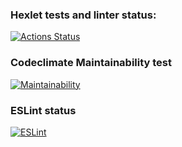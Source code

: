 ### Hexlet tests and linter status:
[![Actions Status](https://github.com/Californium251/frontend-project-lvl2/workflows/hexlet-check/badge.svg)](https://github.com/Californium251/frontend-project-lvl2/actions)

### Codeclimate Maintainability test
[![Maintainability](https://api.codeclimate.com/v1/badges/86c0448773e9c49e9f92/maintainability)](https://codeclimate.com/github/Californium251/frontend-project-lvl2/maintainability)

### ESLint status
[![ESLint](https://github.com/Californium251/frontend-project-lvl2/actions/workflows/github-actions.yml/badge.svg)](https://github.com/Californium251/frontend-project-lvl2/actions/workflows/github-actions.yml)